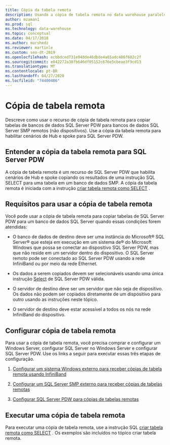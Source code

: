 ```yaml
---
title: Cópia da tabela remota
description: Usando a cópia de tabela remota no data warehouse paralelo do sistema de plataforma de análise.
author: mzaman1
ms.prod: sql
ms.technology: data-warehouse
ms.topic: conceptual
ms.date: 04/17/2018
ms.author: murshedz
ms.reviewer: martinle
ms.custom: seo-dt-2019
ms.openlocfilehash: ecbbdced731e940de46dbde4a65adc486f602c2f
ms.sourcegitcommit: e042272a38fb646df05152c676e5cbeae3f9cd13
ms.translationtype: MT
ms.contentlocale: pt-BR
ms.lasthandoff: 04/27/2020
ms.locfileid: "74400486"
---
```

# <a name="remote-table-copy"></a>Cópia de tabela remota
Descreve como usar o recurso de cópia de tabela remota para copiar tabelas de bancos de dados SQL Server PDW para bancos de dados SQL Server SMP remotos (não dispositivos). Use a cópia da tabela remota para habilitar cenários de Hub e spoke para SQL Server PDW.  
  
## <a name="understand-remote-table-copy-for-sql-server-pdw"></a><a name="BasicsPDE"></a>Entender a cópia da tabela remota para SQL Server PDW  
A cópia de tabela remota é um recurso de SQL Server PDW que habilita cenários de Hub e spoke copiando os resultados de uma instrução SQL SELECT para uma tabela em um banco de dados SMP. A cópia da tabela remota é iniciada com a instrução [criar tabela remota como SELECT](../t-sql/statements/create-remote-table-as-select-parallel-data-warehouse.md) .  
  
## <a name="requirements-for-using-remote-table-copy"></a><a name="BasicsPrerequisites"></a>Requisitos para usar a cópia de tabela remota  
Você pode usar a cópia de tabela remota para copiar tabelas de SQL Server PDW para um banco de dados SQL Server quando essas condições forem atendidas:  
  
-   O banco de dados de destino deve ser uma instância do Microsoft® SQL Server® que esteja em execução em um sistema de® do Microsoft Windows que possa se conectar ao dispositivo SQL Server PDW, mas que não reside em um servidor dentro do dispositivo. O SQL Server remoto pode ser conectado ao SQL Server PDW usando a rede InfiniBand ou por meio da rede Ethernet.  
  
-   Os dados a serem copiados devem ser selecionáveis usando uma única instrução [Select](../t-sql/queries/select-transact-sql.md) de SQL Server PDW válida.  
  
-   O servidor de destino deve ser um servidor que não seja de dispositivo. Os dados não podem ser copiados diretamente de um dispositivo para outro usando as instruções neste tópico.  
  
-   O servidor de destino deve estar acessível a todos os nós na rede InfiniBand do dispositivo.  
  
## <a name="configure-remote-table-copy"></a><a name="ConfigureRemote"></a>Configurar cópia de tabela remota  
Para usar a cópia de tabela remota, você precisa comprar e configurar um Windows Server, configurar SQL Server no Windows Server e configurar SQL Server PDW. Use os links a seguir para executar essas três etapas de configuração.  
  
1.  [Configurar um sistema Windows externo para receber cópias de tabela remota usando InfiniBand](configure-an-external-windows-system-to-receive-remote-table-copies-using-infiniband.md)  
  
2.  [Configurar um SQL Server SMP externo para receber cópias de tabelas remotas](configure-an-external-smp-sql-server-to-receive-remote-table-copies.md)  
  
3.  [Configurar SQL Server PDW para cópias de tabelas remotas](configure-sql-server-pdw-for-remote-table-copies.md)  
  
## <a name="perform-a-remote-table-copy"></a><a name="PerformRemote"></a>Executar uma cópia de tabela remota  
Para executar uma cópia de tabela remota, use a instrução SQL [criar tabela remota como SELECT](../t-sql/statements/create-remote-table-as-select-parallel-data-warehouse.md) . Os exemplos são incluídos no tópico criar tabela remota.  
  
<!-- MISSING LINKS 
## See Also  
[Common Metadata Query Examples &#40;SQL Server PDW&#41;](../sqlpdw/common-metadata-query-examples-sql-server-pdw.md)  
-->
  
